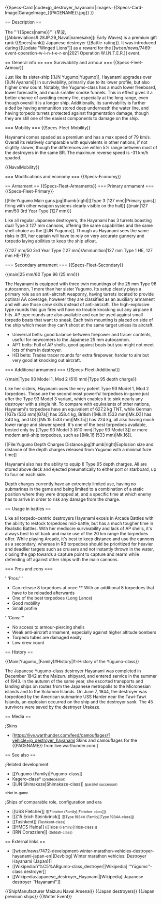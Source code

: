 {{Specs-Card
|code=jp_destroyer_hayanami
|images={{Specs-Card-Image|GarageImage_{{PAGENAME}}.jpg}}
}}

== Description ==
<!-- ''In the first part of the description, cover the history of the ship's creation and military application. In the second part, tell the reader about using this ship in the game. Add a screenshot: if a beginner player has a hard time remembering vehicles by name, a picture will help them identify the ship in question.'' -->
The '''{{Specs|name}}''' (早波, [[Abbreviations#.28JP.29_Naval|namesake]]: Early Waves) is a premium gift rank {{Specs|rank}} Japanese destroyer {{Battle-rating}}. It was introduced during [[Update "Winged Lions"]] as a reward for the [[wt:en/news/7469-event-operation-w-i-n-t-e-r-en|2021 Operation W.I.N.T.E.R.]] event.

== General info ==
=== Survivability and armour ===
{{Specs-Fleet-Armour}}
<!-- ''Talk about the vehicle's armour. Note the most well-defended and most vulnerable zones, e.g. the ammo magazine. Evaluate the composition of components and assemblies responsible for movement and manoeuvrability. Evaluate the survivability of the primary and secondary armaments separately. Don't forget to mention the size of the crew, which plays an important role in fleet mechanics. Save tips on preserving survivability for the "Usage in battles" section. If necessary, use a graphical template to show the most well-protected or most vulnerable points in the armour.'' -->
Just like its sister-ship [[IJN Yugumo|Yugumo]], Hayanami upgrades over [[IJN Ayanami]] in survivability, primarily due to its lower profile, but also higher crew count. Notably, the Yugumo-class has a much lower freeboard, lower forecastle, and much smaller smoke funnels. This in effect gives it a better chance of avoiding enemy fire, especially at the long range, even though overall it is a longer ship. Additionally, its survivability is further aided by having ammunition stored deep underneath the water line, and having torpedo turrets protected against fragmentation damage, though they are still one of the easiest components to damage on the ship.

=== Mobility ===
{{Specs-Fleet-Mobility}}
<!-- ''Write about the ship's mobility. Evaluate its power and manoeuvrability, rudder rerouting speed, stopping speed at full tilt, with its maximum forward and reverse speed.'' -->

Hayanami comes spaded as a premium and has a max speed of 79 km/s. Overall its relatively comparable with equivalents in other nations, if not slightly slower, though the differences are within 5% range between most of the destroyers in the same BR. The maximum reverse speed is -31 km/h spaded.

{{NavalMobility}}

=== Modifications and economy ===
{{Specs-Economy}}

== Armament ==
{{Specs-Fleet-Armaments}}
=== Primary armament ===
{{Specs-Fleet-Primary}}
<!-- ''Provide information about the characteristics of the primary armament. Evaluate their efficacy in battle based on their reload speed, ballistics and the capacity of their shells. Add a link to the main article about the weapon: <code><nowiki>{{main|Weapon name (calibre)}}</nowiki></code>. Broadly describe the ammunition available for the primary armament, and provide recommendations on how to use it and which ammunition to choose.'' -->
[[File:Yugumo Main guns.jpg|thumb|right|[[Type 3 (127 mm)|Primary guns]] firing with other weapon systems clearly visible on the hull]]
{{main|127 mm/50 3rd Year Type (127 mm)}}

Like all regular Japanese destroyers, the Hayanami has 3 turrets boasting dual Type 3 127 mm cannons, offering the same capabilities and the same shell choice as the [[IJN Yugumo]]. Though as Hayanami sees the same risks in BR, her captain will have to rely on very accurate gunnery and torpedo laying abilities to keep the ship afloat.

{{:127 mm/50 3rd Year Type (127 mm)/Ammunition|127 mm Type 1 HE, 127 mm HE-TF}}

=== Secondary armament ===
{{Specs-Fleet-Secondary}}
<!-- ''Some ships are fitted with weapons of various calibres. Secondary armaments are defined as weapons chosen with the control <code>Select secondary weapon</code>. Evaluate the secondary armaments and give advice on how to use them. Describe the ammunition available for the secondary armament. Provide recommendations on how to use them and which ammunition to choose. Remember that any anti-air armament, even heavy calibre weapons, belong in the next section. If there is no secondary armament, remove this section.'' -->
{{main|25 mm/60 Type 96 (25 mm)}}

The Hayanami is equipped with three twin mountings of the 25 mm Type 96 autocannon, 1 more than her sister Yugumo. Its setup clearly plays a primary role as an anti-aircraft weaponry, having turrets located to provide optimal AA coverage, however they are classified as an auxiliary armament and will use those crew skills instead of anti-aircraft. The high-explosive type rounds this gun fires will have no trouble knocking out any airplane it hits. AP type rounds are also available and can be used against small torpedo boats that want to sneak. Each twin mounting is placed on side of the ship which mean they can't shoot at the same target unless its aircraft.

* Universal belts: good balance between firepower and tracer contents, useful for newcomers to the Japanese 25 mm autocannon.
* APT belts: Full of AP shells, good against boats but you might not meet lots of them in destroyer.
* HEI belts: Trades tracer rounds for extra firepower, harder to aim but very good at knocking out aircraft.

=== Additional armament ===
{{Specs-Fleet-Additional}}
<!-- ''Describe the available additional armaments of the ship: depth charges, mines, torpedoes. Talk about their positions, available ammunition and launch features such as dead zones of torpedoes. If there is no additional armament, remove this section.'' -->
{{main|Type 93 Model 1, Mod 2 (610 mm)|Type 95 depth charge}}

Like her sisters, Hayanami uses the very potent Type 93 Model 1, Mod 2 torpedoes. Those are the second most powerful torpedoes in-game just after the Type 93 Model 3 variant, which enables it to sink nearly any destroyer with a single hit. To compare with equivalents of other nations, Hayanami's torpedoes have an equivalent of 627.2 kg TNT, while German [[G7a (533 mm)|G7a]] has 358.4 kg, British [[Mk.IX (533 mm)|Mk.IX]] has 340 kg, and US [[Mk.15 (533 mm)|Mk.15]] has 224 kg, all also having much lower range and slower speed. It's one of the best torpedoes available, bested only by [[Type 93 Model 3 (610 mm)|Type 93 Model 3]] or more modern anti-ship torpedoes, such as [[Mk.16 (533 mm)|Mk.16]].

[[File:Yugumo Depth Charges Distance.jpg|thumb|right|Explosion size and distance of the depth charges released from Yugumo with a minimal fuze time]]

Hayanami also has the ability to equip 8 Type 95 depth charges. All are stored above deck and ejected pneumatically to either port or starboard, up to four on each side.

Depth charges currently have an extremely limited use, having no submarines in the game and being limited to a combination of a static position where they were dropped at, and a specific time at which enemy has to arrive in order to risk any damage from the charge.

== Usage in battles ==
<!-- ''Describe the technique of using this ship, the characteristics of her use in a team and tips on strategy. Abstain from writing an entire guide – don't try to provide a single point of view, but give the reader food for thought. Talk about the most dangerous opponents for this vehicle and provide recommendations on fighting them. If necessary, note the specifics of playing with this vehicle in various modes (AB, RB, SB).'' -->
Like all torpedo-centric destroyers Hayanami excels in Arcade Battles with the ability to restock torpedoes mid-battle, but has a much tougher time in Realistic Battles. With her mediocre survivability and lack of AP shells, it's always best to sit back and make use of the 20 km range the torpedoes offer. While playing Arcade, it's best to keep distance and use the cannons as a secondary, whereas in RB torpedoes should be prioritized for heavier and deadlier targets such as cruisers and not instantly thrown in the water, closing the gap towards a capture point to capture and rearm while defending off against other ships with the main cannons.

=== Pros and cons ===
<!-- ''Summarise and briefly evaluate the vehicle in terms of its characteristics and combat effectiveness. Mark its pros and cons in the bulleted list. Try not to use more than 6 points for each of the characteristics. Avoid using categorical definitions such as "bad", "good" and the like - use substitutions with softer forms such as "inadequate" and "effective".'' -->

'''Pros:'''

* Can release 8 torpedoes at once
** With an additional 8 torpedoes that have to be reloaded afterwards
* One of the best torpedoes (Long Lance)
* Good mobility
* Small profile

'''Cons:'''

* No access to armour-piercing shells
* Weak anti-aircraft armament, especially against higher altitude bombers
* Torpedo tubes are damaged easily
* Low crew count

== History ==
<!-- ''Describe the history of the creation and combat usage of the ship in more detail than in the introduction. If the historical reference turns out to be too long, take it to a separate article, taking a link to the article about the ship and adding a block "/History" (example: <nowiki>https://wiki.warthunder.com/(Ship-name)/History</nowiki>) and add a link to it here using the <code>main</code> template. Be sure to reference text and sources by using <code><nowiki><ref></ref></nowiki></code>, as well as adding them at the end of the article with <code><nowiki><references /></nowiki></code>. This section may also include the ship's dev blog entry (if applicable) and the in-game encyclopedia description (under <code><nowiki>=== In-game description ===</nowiki></code>, also if applicable).'' -->
{{Main|Yugumo_(Family)#History|l1=History of the Yūgumo-class}}

The Japanese Yugumo-class destroyer Hayanami was completed in December 1942 at the Maizuru shipyard, and entered service in the summer of 1943. In the autumn of the same year, she escorted transports and landing ships on routes from the Japanese metropolis to the Micronesian islands and to the Solomon Islands. On June 7, 1944, the destroyer was torpedoed by the American submarine USS Harder near the Tawi-Tawi Islands, an explosion occurred on the ship and the destroyer sank. The 45 survivors were saved by the destroyer Urakaze.

== Media ==
<!-- ''Excellent additions to the article would be video guides, screenshots from the game, and photos.'' -->

;Skins
* [https://live.warthunder.com/feed/camouflages/?vehicle=jp_destroyer_hayanami Skins and camouflages for the {{PAGENAME}} from live.warthunder.com.]

== See also ==
<!-- ''Links to articles on the War Thunder Wiki that you think will be useful for the reader, for example:''
* ''reference to the series of the ship;''
* ''links to approximate analogues of other nations and research trees.'' -->
;Related development
* [[Yugumo (Family)|Yugumo-class]]
* Kagero-class* <small>(predecessor)</small>
* [[IJN Shimakaze|Shimakaze-class]] <small>(parallel successor)</small>

<sup>*Not in-game</sup>

;Ships of comparable role, configuration and era
* [[USS Fletcher]] <small>([[Fletcher (Family)|Fletcher-class]])</small>
* [[Z15 Erich Steinbrinck]] <small>([[Type 1934A (Family)|Type 1934A-class]])</small>
* [[Tashkent]] <small>(Tashkent-class)</small>
* [[HMCS Haida]] <small>([[Tribal (Family)|Tribal-class]])</small>
* [[RN Corazziere]] <small>(Soldati-class)</small>

== External links ==
<!-- ''Paste links to sources and external resources, such as:''
* ''topic on the official game forum;''
* ''other literature.'' -->

* [[wt:en/news/7472-development-winter-marathon-vehicles-destroyer-hayanami-japan-en|[Devblog] Winter marathon vehicles: Destroyer Hayanami (Japan)]]
* [[Wikipedia:Y%C5%ABgumo-class_destroyer|[Wikipedia] ''Yūgumo''-class destroyer]]
* [[Wikipedia:Japanese_destroyer_Hayanami|[Wikipedia] Japanese destroyer ''Hayanami'']]

{{ShipManufacturer Maizuru Naval Arsenal}}
{{Japan destroyers}}
{{Japan premium ships}}
{{Winter Event}}